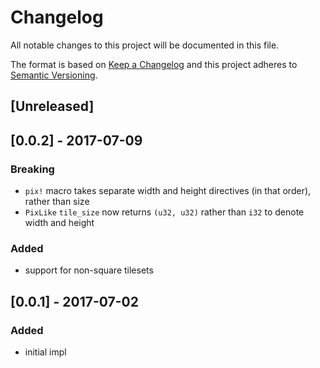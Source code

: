 # Changelog
All notable changes to this project will be documented in this file.

The format is based on [Keep a Changelog](http://keepachangelog.com/en/1.0.0/)
and this project adheres to [Semantic Versioning](http://semver.org/spec/v2.0.0.html).

## [Unreleased]

## [0.0.2] - 2017-07-09

### Breaking
- `pix!` macro takes separate width and height directives (in that order), rather than size
- `PixLike` `tile_size` now returns `(u32, u32)` rather than `i32` to denote width and height

### Added
- support for non-square tilesets

## [0.0.1] - 2017-07-02

### Added
- initial impl
